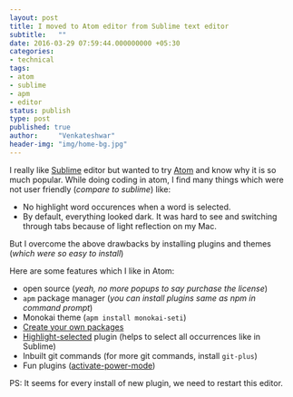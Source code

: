 ```yaml
---
layout: post
title: I moved to Atom editor from Sublime text editor
subtitle:   ""
date: 2016-03-29 07:59:44.000000000 +05:30
categories:
- technical
tags:
- atom
- sublime
- apm
- editor
status: publish
type: post
published: true
author:     "Venkateshwar"
header-img: "img/home-bg.jpg"
---
```


I really like [Sublime](https://www.sublimetext.com/) editor but wanted to try [Atom](https://atom.io/) and know why it is so much popular. While doing coding in atom, I find many things which were not user friendly (_compare to sublime_) like:

- No highlight word occurences when a word is selected.
- By default, everything looked dark. It was hard to see and switching through tabs because of light reflection on my Mac.

But I overcome the above drawbacks by installing plugins and themes (_which were so easy to install_)

Here are some features which I like in Atom:

- open source (_yeah, no more popups to say purchase the license_)
- `apm` package manager (_you can install plugins same as npm in command prompt_)
- Monokai theme (`apm install monokai-seti`)
- [Create your own packages](http://www.sitepoint.com/write-atom-packages-using-vanilla-javascript/)
- [Highlight-selected](https://atom.io/packages/highlight-selected) plugin (helps to select all occurrences like in Sublime)
- Inbuilt git commands (for more git commands, install `git-plus`)
- Fun plugins ([activate-power-mode](https://atom.io/packages/activate-power-mode))

PS: It seems for every install of new plugin, we need to restart this editor.
